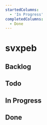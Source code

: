 ```yaml
---
startedColumns:
  - 'In Progress'
completedColumns:
  - Done
---
```


# svxpeb

## Backlog

## Todo

## In Progress

## Done
